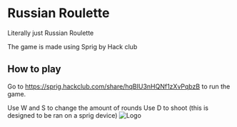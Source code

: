 # Russian Roulette

Literally just Russian Roulette

The game is made using Sprig by Hack club
## How to play

Go to https://sprig.hackclub.com/share/hqBIU3nHQNf1zXvPqbzB to run the game.

Use W and S to change the amount of rounds
Use D to shoot (this is designed to be ran on a sprig device)
![Logo](https://cloud-a6hnsr9js-hack-club-bot.vercel.app/08e4c9b7cb6284f3dd324783f0942f272.png)

